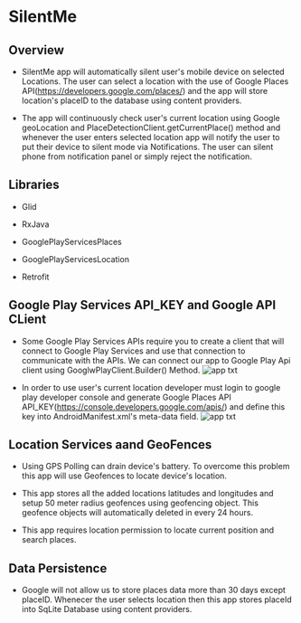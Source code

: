 # SilentMe

## Overview

- SilentMe app will automatically silent user's mobile device on selected Locations. The user can select a location with the use of Google Places API(https://developers.google.com/places/) and  the app will store location's placeID to the database using content providers.

- The app will continuously check user's current location using Google geoLocation and PlaceDetectionClient.getCurrentPlace() method and whenever the user enters selected location app will notify the user to put their device to silent mode via Notifications. The user can silent phone from notification panel or simply reject the notification.

## Libraries

- Glid

- RxJava

- GooglePlayServicesPlaces

- GooglePlayServicesLocation

- Retrofit

## Google Play Services API_KEY and Google API CLient

- Some Google Play Services APIs require you to create a client that will connect to Google Play Services and use that connection to communicate with the APIs. We can connect our app to Google Play Api client using GooglwPlayClient.Builder() Method.
![app txt](https://github.com/shahshail/SilentMe/blob/master/app/googlePlayApiClient.png)

- In order to use user's current location developer must login to google play developer console and generate Google Places API API_KEY(https://console.developers.google.com/apis/) and define this key into AndroidManifest.xml's meta-data field.
![app txt](https://github.com/shahshail/SilentMe/blob/master/app/api_key.png)

## Location Services aand GeoFences

- Using GPS Polling can drain device's battery. To overcome this problem this app will use Geofences to locate device's location.

- This app stores all the added locations latitudes and longitudes and setup 50 meter radius geofences using geofencing object. This geofence objects will automatically deleted in every 24 hours.

- This app requires location permission to locate current position and search places.

## Data Persistence

- Google will not allow us to store places data more than 30 days except placeID. Whenecer the user selects location then this app stores placeId into SqLite Database using content providers.







